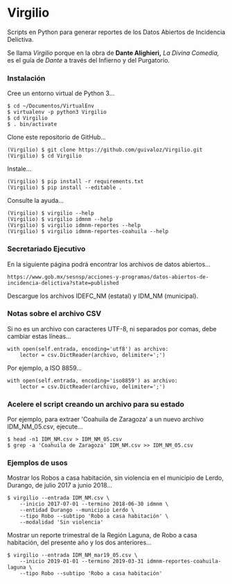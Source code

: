 
# Virgilio

Scripts en Python para generar reportes de los Datos Abiertos de Incidencia Delictiva.

Se llama _Virgilio_ porque en la obra de **Dante Alighieri,** _La Divina Comedia,_ es el guía de _Dante_ a través del Infierno y del Purgatorio.

### Instalación

Cree un entorno virtual de Python 3...

    $ cd ~/Documentos/VirtualEnv
    $ virtualenv -p python3 Virgilio
    $ cd Virgilio
    $ . bin/activate

Clone este repositorio de GitHub...

    (Virgilio) $ git clone https://github.com/guivaloz/Virgilio.git
    (Virgilio) $ cd Virgilio

Instale...

    (Virgilio) $ pip install -r requirements.txt
    (Virgilio) $ pip install --editable .

Consulte la ayuda...

    (Virgilio) $ virgilio --help
    (Virgilio) $ virgilio idmnm --help
    (Virgilio) $ virgilio idmnm-reportes --help
    (Virgilio) $ virgilio idmnm-reportes-coahuila --help

### Secretariado Ejecutivo

En la siguiente página podrá encontrar los archivos de datos abiertos...

    https://www.gob.mx/sesnsp/acciones-y-programas/datos-abiertos-de-incidencia-delictiva?state=published

Descargue los archivos IDEFC_NM (estatal) y IDM_NM (municipal).

### Notas sobre el archivo CSV

Si no es un archivo con caracteres UTF-8, ni separados por comas,
debe cambiar estas líneas...

    with open(self.entrada, encoding='utf8') as archivo:
        lector = csv.DictReader(archivo, delimiter=';')

Por ejemplo, a ISO 8859...

    with open(self.entrada, encoding='iso8859') as archivo:
        lector = csv.DictReader(archivo, delimiter=';')

### Acelere el script creando un archivo para su estado

Por ejemplo, para extraer 'Coahuila de Zaragoza' a un nuevo archivo IDM_NM_05.csv, ejecute...

    $ head -n1 IDM_NM.csv > IDM_NM_05.csv
    $ grep -a 'Coahuila de Zaragoza' IDM_NM.csv >> IDM_NM_05.csv

### Ejemplos de usos

Mostrar los Robos a casa habitación, sin violencia
en el municipio de Lerdo, Durango,
de julio 2017 a junio 2018...

    $ virgilio --entrada IDM_NM.csv \
        --inicio 2017-07-01 --termino 2018-06-30 idmnm \
        --entidad Durango --municipio Lerdo \
        --tipo Robo --subtipo 'Robo a casa habitación' \
        --modalidad 'Sin violencia'

Mostrar un reporte trimestral de la Región Laguna,
de Robo a casa habitación, del presente año y los dos anteriores...

    $ virgilio --entrada IDM_NM_mar19_05.csv \
        --inicio 2019-01-01 --termino 2019-03-31 idmnm-reportes-coahuila-laguna \
        --tipo Robo --subtipo 'Robo a casa habitación'
